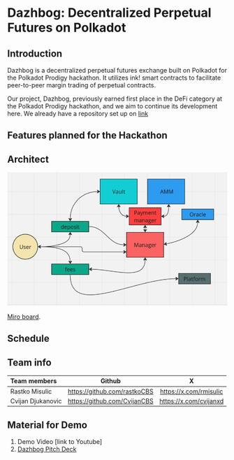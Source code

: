 # Dazhbog: Decentralized Perpetual Futures on Polkadot
## Introduction

Dazhbog is a decentralized perpetual futures exchange built on Polkadot for the Polkadot Prodigy hackathon. It utilizes ink! smart contracts to facilitate peer-to-peer margin trading of perpetual contracts.

Our project, Dazhbog, previously earned first place in the DeFi category at the Polkadot Prodigy hackathon, and we aim to continue its development here. We already have a repository set up on [link](https://github.com/Ceres-Blockchain-Solutions/dazhbog-contracts)

## Features planned for the Hackathon

## Architect

![title](doc/images/architectureOverview.png)

[Miro board](https://miro.com/app/board/uXjVKDOV49s=/?share_link_id=628179226125).

## Schedule

## Team info

| Team members              | Github | X |
| :---------------- | :------: | :----: |
| Rastko Misulic        |   https://github.com/rastkoCBS   | https://x.com/rmisulic |
| Cvijan Djukanovic     |   https://github.com/CvijanCBS   | https://x.com/cvijanxd |

## Material for Demo
1. Demo Video [link to Youtube]
2. [Dazhbog Pitch Deck](https://drive.google.com/file/d/1wT30sNVUs4WRH6014FOMT3DW1r9QtKuq/view)

